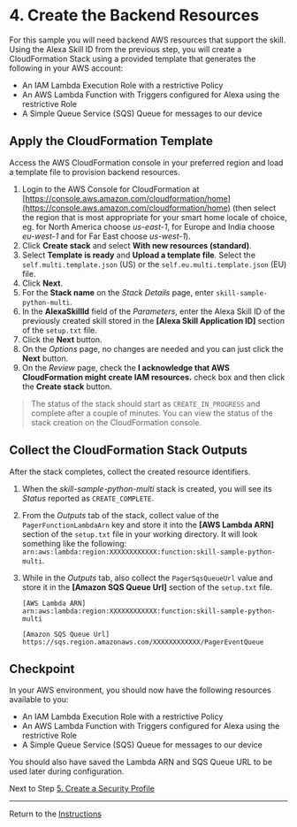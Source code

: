 # 4. Create the Backend Resources

For this sample you will need backend AWS resources that support the skill. Using the Alexa Skill ID from the previous step, you will create a CloudFormation Stack using a provided template that generates the following in your AWS account:

- An IAM Lambda Execution Role with a restrictive Policy
- An AWS Lambda Function with Triggers configured for Alexa using the restrictive Role
- A Simple Queue Service (SQS) Queue for messages to our device 

## Apply the CloudFormation Template

Access the AWS CloudFormation console in your preferred region and load a template file to provision backend resources.

1. Login to the AWS Console for CloudFormation at [https://console.aws.amazon.com/cloudformation/home](https://console.aws.amazon.com/cloudformation/home) (then select the region that is most appropriate for your smart home locale of choice, eg. for North America choose *us-east-1*, for Europe and India choose *eu-west-1* and for Far East choose *us-west-1*).
2. Click **Create stack** and select **With new resources (standard)**.
3. Select **Template is ready** and **Upload a template file**. Select the `self.multi.template.json` (US) or the `self.eu.multi.template.json` (EU) file. 
4. Click **Next**.
5. For the **Stack name** on the *Stack Details* page, enter `skill-sample-python-multi`.
6. In the **AlexaSkillId** field of the *Parameters*, enter the Alexa Skill ID of the previously created skill stored in the **[Alexa Skill Application ID]** section of the `setup.txt` file.
7. Click the **Next** button.
8. On the *Options* page, no changes are needed and you can just click the **Next** button.
9. On the *Review* page, check the **I acknowledge that AWS CloudFormation might create IAM resources.** check box and then click the **Create stack** button.

> The status of the stack should start as `CREATE_IN_PROGRESS` and complete after a couple of minutes. You can view the status of the stack creation on the CloudFormation console.

## Collect the CloudFormation Stack Outputs

After the stack completes, collect the created resource identifiers.

1. When the *skill-sample-python-multi* stack is created, you will see its *Status* reported as `CREATE_COMPLETE`.
2. From the *Outputs* tab of the stack, collect value of the `PagerFunctionLambdaArn` key and store it into the **[AWS Lambda ARN]** section of the `setup.txt` file in your working directory. It will look something like the following: `arn:aws:lambda:region:XXXXXXXXXXXX:function:skill-sample-python-multi`.
3. While in the *Outputs* tab, also collect the `PagerSqsQueueUrl` value and store it in the **[Amazon SQS Queue Url]** section of the `setup.txt` file.

	```
	[AWS Lambda ARN]
	arn:aws:lambda:region:XXXXXXXXXXXX:function:skill-sample-python-multi

	[Amazon SQS Queue Url]
	https://sqs.region.amazonaws.com/XXXXXXXXXXXX/PagerEventQueue
	```


## Checkpoint
In your AWS environment, you should now have the following resources available to you:

- An IAM Lambda Execution Role with a restrictive Policy
- An AWS Lambda Function with Triggers configured for Alexa using the restrictive Role
- A Simple Queue Service (SQS) Queue for messages to our device

You should also have saved the Lambda ARN and SQS Queue URL to be used later during configuration.

Next to Step [5. Create a Security Profile](create-a-security-profile.md)

___
Return to the [Instructions](README.md)